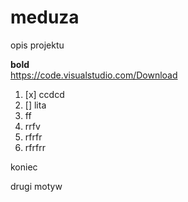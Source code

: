 # meduza

opis projektu

**bold**  
https://code.visualstudio.com/Download


1. [x] ccdcd  
2. [] lita  
3. ff
4. rrfv
5. rfrfr
6. rfrfrr

koniec  

drugi motyw  

